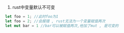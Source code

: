 1. rust中变量默认不可变 
```rust
let foo = 1; //此时foo为1
let foo = 2; //会报错 , rust无法为一个变量赋值两次
let mut bar = 1 //bar可以被赋值两次,他加了mut , 是可变的
```